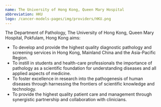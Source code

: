```yaml
---
name: The University of Hong Kong, Queen Mary Hospital
abbreviation: HKU
logo: /cancer-models-pages/img/providers/HKU.png
---
```


The Department of Pathology, The University of Hong Kong, Queen Mary Hospital, Pokfulam, Hong Kong aims:
- To develop and provide the highest quality diagnostic pathology and screening services in Hong Kong, Mainland China and the Asia-Pacific Region.
- To instill in students and health-care professionals the importance of pathology as a scientific foundation for understanding diseases and all applied aspects of medicine.
- To foster excellence in research into the pathogenesis of human diseases through harnessing the frontiers of scientific knowledge and technology.
- To provide the highest quality patient care and management through synergistic partnership and collaboration with clinicians.

